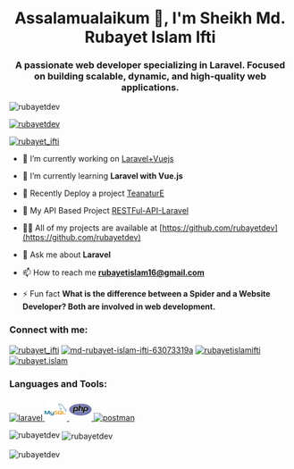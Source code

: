 <h1 align="center">Assalamualaikum 👋, I'm Sheikh Md. Rubayet Islam Ifti</h1>
<h3 align="center">A passionate web developer specializing in Laravel. Focused on building scalable, dynamic, and high-quality web applications.</h3>

<p align="left"> <img src="https://komarev.com/ghpvc/?username=rubayetdev&label=Profile%20views&color=0e75b6&style=flat" alt="rubayetdev" /> </p>

<p align="left"> <a href="https://github.com/ryo-ma/github-profile-trophy"><img src="https://github-profile-trophy.vercel.app/?username=rubayetdev" alt="rubayetdev" /></a> </p>

<p align="left"> <a href="https://twitter.com/rubayet_ifti" target="blank"><img src="https://img.shields.io/twitter/follow/rubayet_ifti?logo=twitter&style=for-the-badge" alt="rubayet_ifti" /></a> </p>

- 🔭 I’m currently working on [Laravel+Vuejs](https://github.com/rubayetdev/Laravel-Vuejs)

- 🌱 I’m currently learning **Laravel with Vue.js**

- 👯 Recently Deploy a project [TeanaturE](https://github.com/rubayetdev/Teanature_User)

- 🤝 My API Based Project [RESTFul-API-Laravel](https://github.com/rubayetdev/RESTful-Api-Laravel)

- 👨‍💻 All of my projects are available at [https://github.com/rubayetdev](https://github.com/rubayetdev)

- 💬 Ask me about **Laravel**

- 📫 How to reach me **rubayetislam16@gmail.com**

- ⚡ Fun fact **What is the difference between a Spider and a Website Developer? Both are involved in web development.**

<h3 align="left">Connect with me:</h3>
<p align="left">
<a href="https://twitter.com/rubayet_ifti" target="blank"><img align="center" src="https://raw.githubusercontent.com/rahuldkjain/github-profile-readme-generator/master/src/images/icons/Social/twitter.svg" alt="rubayet_ifti" height="30" width="40" /></a>
<a href="https://linkedin.com/in/md-rubayet-islam-ifti-63073319a" target="blank"><img align="center" src="https://raw.githubusercontent.com/rahuldkjain/github-profile-readme-generator/master/src/images/icons/Social/linked-in-alt.svg" alt="md-rubayet-islam-ifti-63073319a" height="30" width="40" /></a>
<a href="https://fb.com/rubayetislamifti" target="blank"><img align="center" src="https://raw.githubusercontent.com/rahuldkjain/github-profile-readme-generator/master/src/images/icons/Social/facebook.svg" alt="rubayetislamifti" height="30" width="40" /></a>
<a href="https://instagram.com/rubayet.islam" target="blank"><img align="center" src="https://raw.githubusercontent.com/rahuldkjain/github-profile-readme-generator/master/src/images/icons/Social/instagram.svg" alt="rubayet.islam" height="30" width="40" /></a>
</p>

<h3 align="left">Languages and Tools:</h3>
<p align="left"> <a href="https://laravel.com/" target="_blank" rel="noreferrer"> <img src="[https://raw.githubusercontent.com/devicons/devicon/master/icons/laravel/laravel-plain-wordmark.svg](https://www.google.com/url?sa=i&url=https%3A%2F%2Fgithub.com%2Flaravel&psig=AOvVaw0pQt5Z9hrQ2nBPJwwpZLwE&ust=1724825882948000&source=images&cd=vfe&opi=89978449&ved=0CBQQjRxqFwoTCICw8KLDlIgDFQAAAAAdAAAAABAE)" alt="laravel" width="40" height="40"/> </a> <a href="https://www.mysql.com/" target="_blank" rel="noreferrer"> <img src="https://raw.githubusercontent.com/devicons/devicon/master/icons/mysql/mysql-original-wordmark.svg" alt="mysql" width="40" height="40"/> </a> <a href="https://www.php.net" target="_blank" rel="noreferrer"> <img src="https://raw.githubusercontent.com/devicons/devicon/master/icons/php/php-original.svg" alt="php" width="40" height="40"/> </a> <a href="https://postman.com" target="_blank" rel="noreferrer"> <img src="https://www.vectorlogo.zone/logos/getpostman/getpostman-icon.svg" alt="postman" width="40" height="40"/> </a> </p>

<p><img align="left" src="https://github-readme-stats.vercel.app/api/top-langs?username=rubayetdev&show_icons=true&locale=en&layout=compact" alt="rubayetdev" /></p>

<p>&nbsp;<img align="center" src="https://github-readme-stats.vercel.app/api?username=rubayetdev&show_icons=true&locale=en" alt="rubayetdev" /></p>

<p><img align="center" src="https://github-readme-streak-stats.herokuapp.com/?user=rubayetdev&" alt="rubayetdev" /></p>
